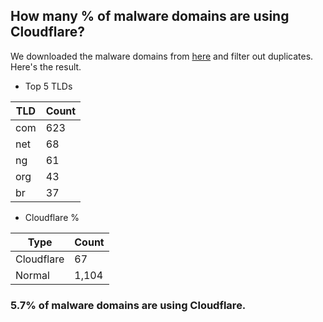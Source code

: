 ## How many % of malware domains are using Cloudflare?


We downloaded the malware domains from [here](https://urlhaus.abuse.ch) and filter out duplicates.
Here's the result.


[//]: # (start replacement)


- Top 5 TLDs

| TLD | Count |
| --- | --- |
| com | 623 |
| net | 68 |
| ng | 61 |
| org | 43 |
| br | 37 |


- Cloudflare %

| Type | Count |
| --- | --- |
| Cloudflare | 67 |
| Normal | 1,104 |


### 5.7% of malware domains are using Cloudflare.